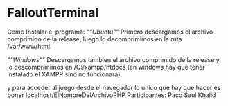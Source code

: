 # FalloutTerminal

Como Instalar el programa:
"*"Ubuntu"*"
Primero descargamos el archivo comprimido de la release, luego lo decomprimimos en la ruta /var/www/html.

"*"Windows"*"
Descargamos tambien el archivo comprimido de la release y lo descomprimimos en /C:/xampp/htdocs (en windows hay que tener instalado el XAMPP sino no funcionará).

y para acceder al juego desde el navegador lo unico que hay que hacer es poner localhost/ElNombreDelArchivoPHP
Participantes:
Paco
Saul
Khalid
